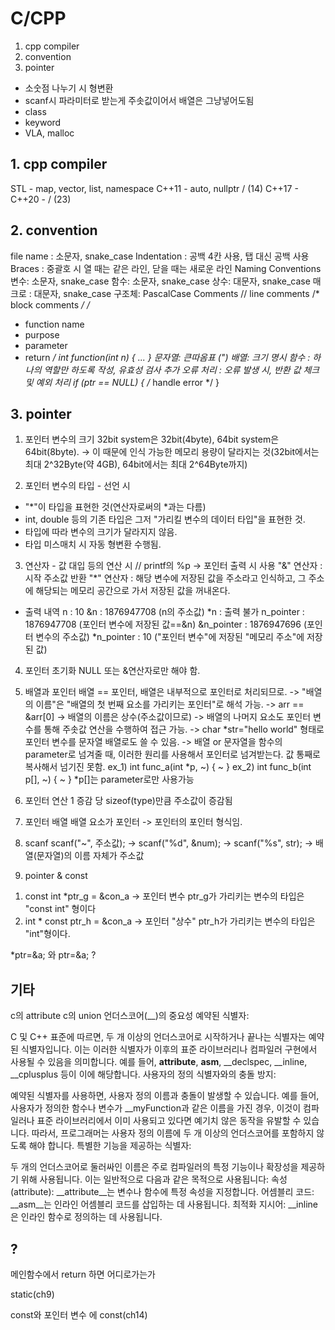 # C/CPP

1. cpp compiler
2. convention
3. pointer




* 소숫점 나누기 시 형변환
* scanf시 파라미터로 받는게 주솟값이어서 배열은 그냥넣어도됨
* class
* keyword
* VLA, malloc

## 1. cpp compiler
STL - map, vector, list, namespace
C++11 - auto, nullptr / (14)
C++17 - 
C++20 - / (23)

## 2. convention
file name : 소문자, snake_case
Indentation : 공백 4칸 사용, 탭 대신 공백 사용
Braces : 중괄호 시 열 때는 같은 라인, 닫을 때는 새로운 라인
Naming Conventions
    변수: 소문자, snake_case
    함수: 소문자, snake_case
    상수: 대문자, snake_case
    매크로 : 대문자, snake_case
    구조체: PascalCase
Comments
// line comments
/* block comments */
/*
 * function name
 * purpose
 * parameter
 * return
 */
int function(int n) { 
    ... 
}
문자열: 큰따옴표 (")
배열: 크기 명시
함수 : 하나의 역할만 하도록 작성, 유효성 검사 추가
오류 처리 : 오류 발생 시, 반환 값 체크 및 예외 처리
    if (ptr == NULL) { /* handle error */ }

## 3. pointer
1. 포인터 변수의 크기
32bit system은 32bit(4byte), 64bit system은 64bit(8byte).
-> 이 때문에 인식 가능한 메모리 용량이 달라지는 것(32bit에서는 최대 2^32Byte(약 4GB), 64bit에서는 최대 2^64Byte까지)

2. 포인터 변수의 타입 - 선언 시
- "*"이 타입을 표현한 것(연산자로써의 *과는 다름)
- int, double 등의 기존 타입은 그저 "가리킬 변수의 데이터 타입"을 표현한 것.
- 타입에 따라 변수의 크기가 달라지지 않음.
- 타입 미스매치 시 자동 형변환 수행됨.

3. 연산자 - 값 대입 등의 연산 시
// printf의 %p -> 포인터 출력 시 사용
"&" 연산자 : 시작 주소값 반환
"*" 연산자 : 해당 변수에 저장된 값을 주소라고 인식하고, 그 주소에 해당되는 메모리 공간으로 가서 저장된 값을 꺼내온다.
- 출력 내역
n : 10
&n : 1876947708 (n의 주소값)
*n : 출력 불가
n_pointer : 1876947708  (포인터 변수에 저장된 값==&n)
&n_pointer : 1876947696 (포인터 변수의 주소값)
*n_pointer : 10 ("포인터 변수"에 저장된 "메모리 주소"에 저장된 값)

4. 포인터 초기화
NULL 또는 &연산자로만 해야 함.

5. 배열과 포인터
배열 == 포인터, 배열은 내부적으로 포인터로 처리되므로.
-> "배열의 이름"은 "배열의 첫 번째 요소를 가리키는 포인터"로 해석 가능. 
-> arr == &arr[0] -> 배열의 이름은 상수(주소값이므로)
-> 배열의 나머지 요소도 포인터 변수를 통해 주솟값 연산을 수행하여 접근 가능.
-> char *str="hello world" 형태로 포인터 변수를 문자열 배열로도 쓸 수 있음.
-> 배열 or 문자열을 함수의 parameter로 넘겨줄 때, 이러한 원리를 사용해서 포인터로 넘겨받는다. 값 통째로 복사해서 넘기진 못함.
ex_1) int func_a(int *p, ~) { ~ }
ex_2) int func_b(int p[], ~) { ~ } *p[]는 parameter로만 사용가능

6. 포인터 연산
1 증감 당 sizeof(type)만큼 주소값이 증감됨

7. 포인터 배열
배열 요소가 포인터 -> 포인터의 포인터 형식임.

8. scanf
scanf("~", 주소값);
-> scanf("%d", &num);
-> scanf("%s", str); -> 배열(문자열)의 이름 자체가 주소값

9. pointer & const
1) const int *ptr_g = &con_a -> 포인터 변수 ptr_g가 가리키는 변수의 타입은 "const int" 형이다
2) int * const ptr_h = &con_a -> 포인터 "상수" ptr_h가 가리키는 변수의 타입은 "int"형이다.



*ptr=&a; 와 ptr=&a; ?






## 기타
c의 attribute
c의 union
언더스코어(__)의 중요성
예약된 식별자:

C 및 C++ 표준에 따르면, 두 개 이상의 언더스코어로 시작하거나 끝나는 식별자는 예약된 식별자입니다. 이는 이러한 식별자가 이후의 표준 라이브러리나 컴파일러 구현에서 사용될 수 있음을 의미합니다.
예를 들어, __attribute__, __asm__, __declspec, __inline, __cplusplus 등이 이에 해당합니다.
사용자의 정의 식별자와의 충돌 방지:

예약된 식별자를 사용하면, 사용자 정의 이름과 충돌이 발생할 수 있습니다. 예를 들어, 사용자가 정의한 함수나 변수가 __myFunction과 같은 이름을 가진 경우, 이것이 컴파일러나 표준 라이브러리에서 이미 사용되고 있다면 예기치 않은 동작을 유발할 수 있습니다.
따라서, 프로그래머는 사용자 정의 이름에 두 개 이상의 언더스코어를 포함하지 않도록 해야 합니다.
특별한 기능을 제공하는 식별자:

두 개의 언더스코어로 둘러싸인 이름은 주로 컴파일러의 특정 기능이나 확장성을 제공하기 위해 사용됩니다. 이는 일반적으로 다음과 같은 목적으로 사용됩니다:
속성(attribute): __attribute__는 변수나 함수에 특정 속성을 지정합니다.
어셈블리 코드: __asm__는 인라인 어셈블리 코드를 삽입하는 데 사용됩니다.
최적화 지시어: __inline은 인라인 함수로 정의하는 데 사용됩니다.



## ?
메인함수에서 return 하면 어디로가는가

static(ch9)

const와 포인터 변수 에 const(ch14)